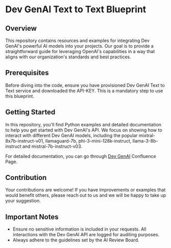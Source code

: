 # Dev GenAI Text to Text Blueprint

## Overview

This repository contains resources and examples for integrating Dev GenAI's powerful AI models into your projects. Our goal is to provide a straightforward guide for leveraging OpenAI's capabilities in a way that aligns with our organization's standards and best practices.

## Prerequisites

Before diving into the code, ensure you have provisioned Dev GenAI Text to Text service and downloaded the API-KEY. This is a mandatory step to use this blueprint.

## Getting Started

In this repository, you'll find Python examples and detailed documentation to help you get started with Dev GenAI's API. We focus on showing how to interact with different Dev GenAI models, including the popular mixtral-8x7b-instruct-v01, llamaguard-7b, phi-3-mini-128k-instruct, llama-3-8b-instruct and mistral-7b-instruct-v03.

For detailed documentation, you can go through [Dev GenAI](https://confluence.dell.com/display/DSX/Request+GenAI+Model+Access) Confluence Page.

## Contribution

Your contributions are welcome! If you have improvements or examples that would benefit others, please reach out to us and we will be happy to take up your suggestion.

## Important Notes

- Ensure no sensitive information is included in your requests. All interactions with the Dev GenAI API are logged for auditing purposes.
- Always adhere to the guidelines set by the AI Review Board.

